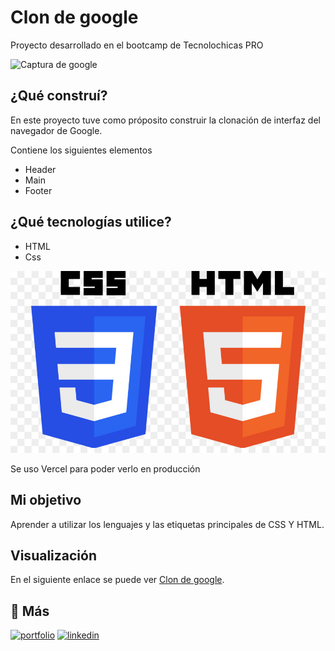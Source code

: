 
# Clon de google

Proyecto desarrollado en el bootcamp de Tecnolochicas PRO

![Captura de google](https://github.com/evelyneby/google-clone/assets/106703825/a9ade87d-29c1-4023-b3ad-d23fcf963afc)


## ¿Qué construí?
En este proyecto tuve como próposito construir la clonación de interfaz del navegador de Google.

Contiene los siguientes elementos
* Header
* Main
* Footer

## ¿Qué tecnologías utilice?
* HTML
* Css

![Logo](https://raw.githubusercontent.com/diegoAlex24/HTML-CSS-examples/master/html-css-logo.jpg)

Se uso Vercel para poder verlo en producción

## Mi objetivo
Aprender a utilizar los lenguajes y las etiquetas principales de CSS Y HTML.

## Visualización
En el siguiente enlace se puede ver [Clon de google](https://google-clone-psi-six.vercel.app/).

## 🔗 Más
[![portfolio](https://img.shields.io/badge/my_portfolio-000?style=for-the-badge&logo=ko-fi&logoColor=white)](https://github.com/evelyneby/evelyneby.github.io)
[![linkedin](https://img.shields.io/badge/linkedin-0A66C2?style=for-the-badge&logo=linkedin&logoColor=white)](https://www.linkedin.com/in/evelyn-hern%C3%A1ndez-mart%C3%ADnez-a3a87b197/)
